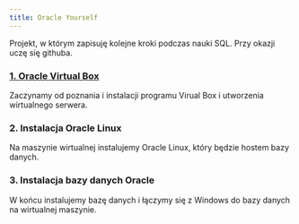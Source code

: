 ```yaml
---
title: Oracle Yourself
---
```

Projekt, w którym zapisuję kolejne kroki podczas nauki SQL. Przy okazji uczę się githuba.

### [1. Oracle Virtual Box](posty/01_oracle_virtual_box.md)
Zaczynamy od poznania i instalacji programu Virual Box i utworzenia wirtualnego serwera.
### 2. Instalacja Oracle Linux
Na maszynie wirtualnej instalujemy Oracle Linux, który będzie hostem bazy danych.
### 3. Instalacja bazy danych Oracle
W końcu instalujemy bazę danych i łączymy się z Windows do bazy danych na wirtualnej maszynie.
